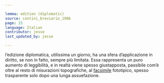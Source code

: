 ```yaml
---

lemma: edition (diplomatic)
source: contini_breviario_1986
page: 15
language: Italian
contributor: jesse
last_updated_by: jesse

---
```


l’edizione diplomatica, utilissima un giorno, ha una sfera d’applicazione in diritto, se non in fatto, sempre più limitata. Essa rappresenta un puro aumento di leggibilità, e in realtà viene spesso giustapposta, passibile com’è oltre al resto di misurazioni topografiche, al [facsimile](facsimile.html) fototipico, spesso trasparente solo dopo una lunga assuefazione.
